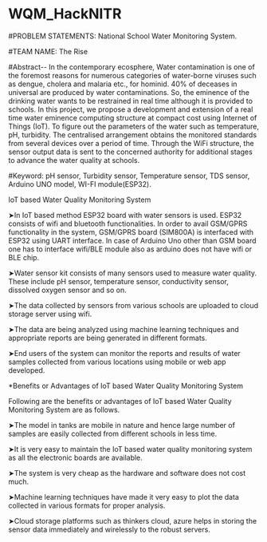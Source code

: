 # WQM_HackNITR

#PROBLEM STATEMENTS:
National School Water Monitoring System.

#TEAM NAME: The Rise


#Abstract-- 
In the contemporary ecosphere, Water contamination is one of the
foremost reasons for numerous categories of water-borne viruses such as dengue,
cholera and malaria etc., for hominid. 40% of deceases in universal are produced
by water contaminations. So, the eminence of the drinking water wants to be
restrained in real time although it is provided to schools. In this project, we propose
a development and extension of a real time water eminence computing structure at
compact cost using Internet of Things (IoT). To figure out the parameters of the
water such as temperature, pH, turbidity. The centralised arrangement obtains the
monitored standards from several devices over a period of time. Through the WiFi
structure, the sensor output data is sent to the concerned authority for additional
stages to advance the water quality at schools.

#Keyword: pH sensor, Turbidity sensor, Temperature sensor, TDS sensor, Arduino
UNO model, WI-FI module(ESP32).

IoT based Water Quality Monitoring System

➤In IoT based method ESP32 board with water sensors is used. ESP32 consists of
wifi and bluetooth functionalities. In order to avail GSM/GPRS functionality in the
system, GSM/GPRS board (SIM800A) is interfaced with ESP32 using UART
interface. In case of Arduino Uno other than GSM board one has to interface
wifi/BLE module also as arduino does not have wifi or BLE chip.

➤Water sensor kit consists of many sensors used to measure water quality. These
include pH sensor, temperature sensor, conductivity sensor, dissolved oxygen
sensor and so on.

➤The data collected by sensors from various schools are uploaded to cloud storage
server using wifi.

➤The data are being analyzed using machine learning techniques and appropriate
reports are being generated in different formats.

➤End users of the system can monitor the reports and results of water samples
collected from various locations using mobile or web app developed.

*Benefits or Advantages of IoT based Water Quality Monitoring System

Following are the benefits or advantages of IoT based Water Quality Monitoring
System are as follows.

➤The model in tanks are mobile in nature and hence large number of samples are
easily collected from different schools in less time.

➤It is very easy to maintain the IoT based water quality monitoring system as all
the electronic boards are available.

➤The system is very cheap as the hardware and software does not cost much.

➤Machine learning techniques have made it very easy to plot the data collected in
various formats for proper analysis.

➤Cloud storage platforms such as thinkers cloud, azure helps in storing the sensor
data immediately and wirelessly to the robust servers.
